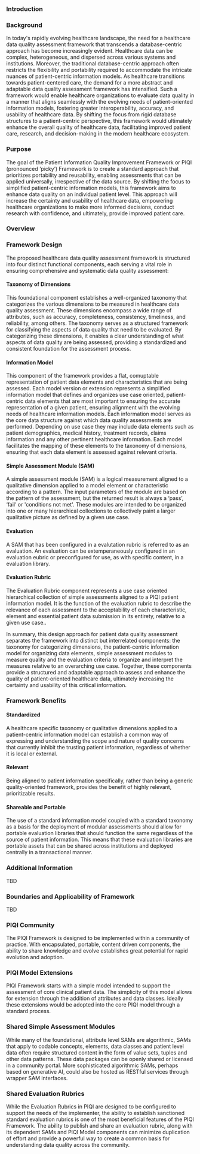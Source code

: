 ### Introduction

### Background

In today's rapidly evolving healthcare landscape, the need for a healthcare data quality assessment framework that transcends a database-centric approach has become increasingly evident. Healthcare data can be complex, heterogeneous, and dispersed across various systems and institutions. Moreover, the traditional database-centric approach often restricts the flexibility and portability required to accommodate the intricate nuances of patient-centric information models. As healthcare transitions towards patient-centered care, the demand for a more abstract and adaptable data quality assessment framework has intensified. Such a framework would enable healthcare organizations to evaluate data quality in a manner that aligns seamlessly with the evolving needs of patient-oriented information models, fostering greater interoperability, accuracy, and usability of healthcare data. By shifting the focus from rigid database structures to a patient-centric perspective, this framework would ultimately enhance the overall quality of healthcare data, facilitating improved patient care, research, and decision-making in the modern healthcare ecosystem.

### Purpose

The goal of the Patient Information Quality Improvement Framework or PIQI (pronounced ‘picky’) Framework is to create a standard approach that prioritizes portability and reusability, enabling assessments that can be applied universally, irrespective of the data source. By shifting the focus to simplified patient-centric information models, this framework aims to enhance data quality on an individual patient level. This approach will increase the certainty and usability of healthcare data, empowering healthcare organizations to make more informed decisions, conduct research with confidence, and ultimately, provide improved patient care.



### Overview

### Framework Design

The proposed healthcare data quality assessment framework is structured into four distinct functional components, each serving a vital role in ensuring comprehensive and systematic data quality assessment:

#### Taxonomy of Dimensions

This foundational component establishes a well-organized taxonomy that categorizes the various dimensions to be measured in healthcare data quality assessment. These dimensions encompass a wide range of attributes, such as accuracy, completeness, consistency, timeliness, and reliability, among others. The taxonomy serves as a structured framework for classifying the aspects of data quality that need to be evaluated. By categorizing these dimensions, it enables a clear understanding of what aspects of data quality are being assessed, providing a standardized and consistent foundation for the assessment process.

#### Information Model

This component of the framework provides a flat, comuptable representation of patient data elements and characteristics that are being assessed. Each model version or extension represents a simplified information model that defines and organizes use case oriented, patient-centric data elements that are most important to ensuring the accurate representation of a given patient, ensuring alignment with the evolving needs of healthcare information models. Each information model serves as the core data structure against which data quality assessments are performed. Depending on use case they may include data elements such as patient demographics, medical history, treatment records, claims information and any other pertinent healthcare information. Each model facilitates the mapping of these elements to the taxonomy of dimensions, ensuring that each data element is assessed against relevant criteria.

#### Simple Assessment Module (SAM)

A simple assessment module (SAM) is a logical measurement aligned to a qualitative dimension applied to a model element or characteristic according to a pattern. The input parameters of the module are based on the pattern of the assessment, but the returned result is always a ‘pass’, ‘fail’ or 'conditions not met'. These modules are intended to be organized into one or many hierarchical collections to collectively paint a larger qualitative picture as defined by a given use case.  

#### Evaluation
A SAM that has been configured in a evalutation rubric is referred to as an evaluation.  An evaluation can be extemperaneously configured in an evaluation eubric or preconfigured for use, as with specific content, in a evaluation library.

#### Evaluation Rubric

The Evaluation Rubric component represents a use case oriented hierarchical collection of simple assessments aligned to a PIQI patient information model. It is the function of the evaluation rubric to describe the relevance of each assessment to the acceptability of each characteristic, element and essential patient data submission in its entirety, relative to a given use case..

In summary, this design approach for patient data quality assessment separates the framework into distinct but interrelated components: the taxonomy for categorizing dimensions, the patient-centric information model for organizing data elements, simple assessment modules to measure quality and the evaluation criteria to organize and interpret the measures relative to an overarching use case. Together, these components provide a structured and adaptable approach to assess and enhance the quality of patient-oriented healthcare data, ultimately increasing the certainty and usability of this critical information.

### Framework Benefits

#### Standardized

A healthcare specific taxonomy or qualitative dimensions applied to a patient-centric information model can establish a common way of expressing and understanding the scope and nature of quality concerns that currently inhibit the trusting patient information, regardless of whether it is local or external.

#### Relevant

Being aligned to patient information specifically, rather than being a generic quality-oriented framework, provides the benefit of highly relevant, prioritizable results.

#### Shareable and Portable

The use of a standard information model coupled with a standard taxonomy as a basis for the deployment of modular assessments should allow for portable evaluation libraries that should function the same regardless of the source of patient information. This means that these evaluation libraries are portable assets that can be shared across institutions and deployed centrally in a transactional manner.

### Additional Information

TBD

### Boundaries and Applicability of Framework

TBD

### PIQI Community

The PIQI Framework is designed to be implemented within a community of practice.  With encapsulated, portable, content driven components, the ability to share knowledge and evolve establishes great potential for rapid evolution and adoption. 
### PIQI Model Extensions
PIQI Framework starts with a simple model intended to support the assessment of core clinical patient data.  The simplicity of this model allows for extension through the addition of attributes and data classes.  Ideally these extensions would be adopted into the core PIQI model through a standard process.
### Shared Simple Assessment Modules
While many of the foundational, attribute level SAMs are algorithmic, SAMs that apply to codable concepts, elements, data classes and patient level data often require structured content in the form of value sets, tuples and other data patterns.  These data packages can be openly shared or licensed in a community portal.  More sophisticated algorithmic SAMs, perhaps based on generative AI, could also be hosted as RESTful services through wrapper SAM interfaces. 
### Shared Evaluation Rubrics
While the Evaluation Rubrics in PIQI are designed to be configured to support the needs of the implementer, the ability to establish sanctioned standard evaluation rubrics is one of the most beneficial features of the PIQI Framework.  The ability to publish and share an evaluation rubric, along with its dependent SAMs and PIQI Model components can minimize duplication of effort and provide a powerful way to create a common basis for understanding data quality across the community.
